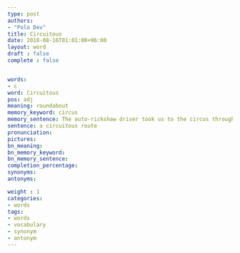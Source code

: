 ```yaml
---
type: post
authors:
- "Polo Dev"
title: Circuitous
date: 2018-08-16T01:01:00+06:00
layout: word
draft : false
complete : false


words:
- c
word: Circuitous
pos: adj
meaning: roundabout
memory_keyword: circus
memory_sentence: The auto-rickshaw driver took us to the circus through roundabout route
sentence: a circuitous route
pronunciation:
pictures:
bn_meaning: 
bn_memory_keyword: 
bn_memory_sentence:
completion_percentage:
synonyms:
antonyms:

weight : 1
categories:
- words
tags:
- words
- vocabulary
- synonym
- antonym
---
```

